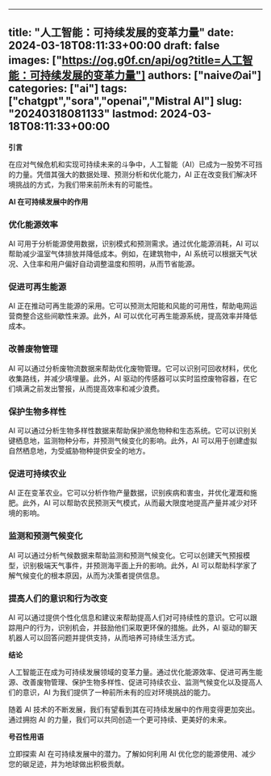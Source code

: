 
---
title: "人工智能：可持续发展的变革力量"
date: 2024-03-18T08:11:33+00:00
draft: false
images: ["https://og.g0f.cn/api/og?title=人工智能：可持续发展的变革力量"]
authors: ["naiveのai"]
categories: ["ai"]
tags: ["chatgpt","sora","openai","Mistral AI"]
slug: "20240318081133"
lastmod: 2024-03-18T08:11:33+00:00
---
**引言**

在应对气候危机和实现可持续未来的斗争中，人工智能（AI）已成为一股势不可挡的力量。凭借其强大的数据处理、预测分析和优化能力，AI 正在改变我们解决环境挑战的方式，为我们带来前所未有的可能性。

**AI 在可持续发展中的作用**

### 优化能源效率

AI 可用于分析能源使用数据，识别模式和预测需求。通过优化能源消耗，AI 可以帮助减少温室气体排放并降低成本。例如，在建筑物中，AI 系统可以根据天气状况、入住率和用户偏好自动调整温度和照明，从而节省能源。

### 促进可再生能源

AI 正在推动可再生能源的采用。它可以预测太阳能和风能的可用性，帮助电网运营商整合这些间歇性来源。此外，AI 可以优化可再生能源系统，提高效率并降低成本。

### 改善废物管理

AI 可以通过分析废物流数据来帮助优化废物管理。它可以识别可回收材料，优化收集路线，并减少填埋量。此外，AI 驱动的传感器可以实时监控废物容器，在它们填满之前发出警报，从而提高效率和减少浪费。

### 保护生物多样性

AI 可以通过分析生物多样性数据来帮助保护濒危物种和生态系统。它可以识别关键栖息地，监测物种分布，并预测气候变化的影响。此外，AI 可以用于创建虚拟自然栖息地，为受威胁物种提供安全的地方。

### 促进可持续农业

AI 正在变革农业。它可以分析作物产量数据，识别疾病和害虫，并优化灌溉和施肥。此外，AI 可以帮助农民预测天气模式，从而最大限度地提高产量并减少对环境的影响。

### 监测和预测气候变化

AI 可以通过分析气候数据来帮助监测和预测气候变化。它可以创建天气预报模型，识别极端天气事件，并预测海平面上升的影响。此外，AI 可以帮助科学家了解气候变化的根本原因，从而为决策者提供信息。

### 提高人们的意识和行为改变

AI 可以通过提供个性化信息和建议来帮助提高人们对可持续性的意识。它可以跟踪用户的行为，识别机会，并鼓励他们采取更环保的措施。此外，AI 驱动的聊天机器人可以回答问题并提供支持，从而培养可持续生活方式。

**结论**

人工智能正在成为可持续发展领域的变革力量。通过优化能源效率、促进可再生能源、改善废物管理、保护生物多样性、促进可持续农业、监测气候变化以及提高人们的意识，AI 为我们提供了一种前所未有的应对环境挑战的能力。

随着 AI 技术的不断发展，我们有望看到其在可持续发展中的作用变得更加突出。通过拥抱 AI 的力量，我们可以共同创造一个更可持续、更美好的未来。

**号召性用语**

立即探索 AI 在可持续发展中的潜力。了解如何利用 AI 优化您的能源使用、减少您的碳足迹，并为地球做出积极贡献。